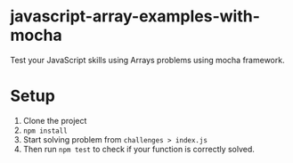 # javascript-array-examples-with-mocha
Test your JavaScript skills using Arrays problems using mocha framework.


# Setup
1) Clone the project
2) `npm install` 
3) Start solving problem from `challenges > index.js`
4) Then run `npm test` to check if your function is correctly solved.
